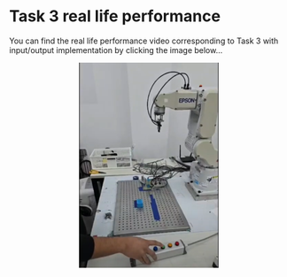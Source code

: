 # Task 3 real life performance 
You can find the real life performance video corresponding to Task 3 with input/output implementation by clicking the image below...
<div align="center">
  <a href="https://youtu.be/Q0PntrhcD8M?si=HWeCXtYGIl0GOKwx">
    <img src="https://raw.githubusercontent.com/MiguelGaona-sys/Final-project-introduction-to-robotics/main/Introduction%20To%20Robotics%20Tutorial/PNGs/Task3.png" alt="Task 3 I/O" style="width:50%; max-width:300px;">
  </a>
</div>
